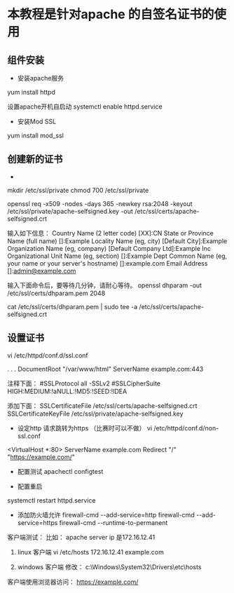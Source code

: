 # 本教程是针对apache 的自签名证书的使用

## 组件安装

+ 安装apache服务

yum install httpd

设置apache开机自启动
systemctl enable httpd.service

+ 安装Mod SSL

yum install mod_ssl

## 创建新的证书

+ 
mkdir /etc/ssl/private
chmod 700 /etc/ssl/private

openssl req -x509 -nodes -days 365 -newkey rsa:2048 -keyout /etc/ssl/private/apache-selfsigned.key -out /etc/ssl/certs/apache-selfsigned.crt

输入如下信息：
Country Name (2 letter code) [XX]:CN
State or Province Name (full name) []:Example
Locality Name (eg, city) [Default City]:Example
Organization Name (eg, company) [Default Company Ltd]:Example Inc
Organizational Unit Name (eg, section) []:Example Dept
Common Name (eg, your name or your server's hostname) []:example.com
Email Address []:admin@example.com


输入下面命令后，要等待几分钟，请耐心等待。
openssl dhparam -out /etc/ssl/certs/dhparam.pem 2048

cat /etc/ssl/certs/dhparam.pem | sudo tee -a /etc/ssl/certs/apache-selfsigned.crt

## 设置证书
vi /etc/httpd/conf.d/ssl.conf

<VirtualHost _default_:443>
. . .
DocumentRoot "/var/www/html"
ServerName example.com:443


注释下面：
#SSLProtocol all -SSLv2
#SSLCipherSuite HIGH:MEDIUM:!aNULL:!MD5:!SEED:!IDEA

添加下面：
SSLCertificateFile /etc/ssl/certs/apache-selfsigned.crt
SSLCertificateKeyFile /etc/ssl/private/apache-selfsigned.key


+ 设定http 请求跳转为https （比赛时可以不做）
vi /etc/httpd/conf.d/non-ssl.conf

<VirtualHost *:80>
        ServerName example.com
        Redirect "/" "https://example.com/"
</VirtualHost>


+ 配置测试
apachectl configtest

+ 配置重启

systemctl restart httpd.service

+  添加防火墙允许
firewall-cmd --add-service=http
firewall-cmd --add-service=https
firewall-cmd --runtime-to-permanent



客户端测试：
比如： 
apache server ip 是172.16.12.41

1. linux 客户端
vi /etc/hosts
172.16.12.41 example.com


2. windows 客户端
修改：
c:\Windows\System32\Drivers\etc\hosts


客户端使用浏览器访问：
https://example.com/
